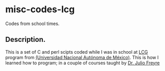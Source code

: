 # misc-codes-lcg

Codes from school times. 

## Description. 

This is a set of C and perl scipts coded while I was in school at [LCG](http://www.lcg.unam.mx/es/about, "Undergraduate Program on Genomic Sciences.") program from [(Universidad Nacional Autónoma de México)](https://www.unam.mx/).
This is how I learned how to program; in a couple of courses taught by [Dr. Julio Freyre](https://scholar.google.com/citations?user=OXTN6MAAAAAJ&hl=en&oi=ao)
